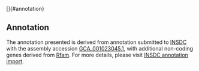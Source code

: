[]{#annotation}

Annotation
----------

The annotation presented is derived from annotation submitted to
[INSDC](http://www.insdc.org) with the assembly accession
[GCA\_001023045.1](http://www.ebi.ac.uk/ena/data/view/GCA_001023045.1),
with additional non-coding genes derived from
[Rfam](http://rfam.xfam.org/). For more details, please visit [INSDC
annotation
import](http://ensemblgenomes.org/info/data/insdc_annotation).
